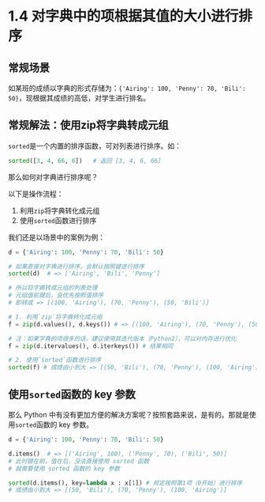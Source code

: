 # 1.4 对字典中的项根据其值的大小进行排序

## 常规场景

如某班的成绩以字典的形式存储为：`{'Airing': 100, 'Penny': 70, 'Bili': 50}`，现根据其成绩的高低，对学生进行排名。

## 常规解法：使用zip将字典转成元组

`sorted`是一个内置的排序函数，可对列表进行排序。如：

```Python
sorted([3, 4, 66, 6])   # 返回 [3, 4, 6, 66]
```

那么如何对字典进行排序呢？

以下是操作流程：

1. 利用`zip`将字典转化成元组
2. 使用`sorted`函数进行排序

我们还是以场景中的案例为例：

```Python
d = {'Airing': 100, 'Penny': 70, 'Bili': 50}

# 如果直接对字典进行排序，会默认按照键进行排序
sorted(d)  # => ['Airing', 'Bili', 'Penny']

# 所以将字典转成元组的列表处理
# 元组值前键后，会优先按照值排序
# 即转成 => [(100, 'Airing'), (70, 'Penny'), (50, 'Bili')]

# 1. 利用`zip`将字典转化成元组
f = zip(d.values(), d.keys()) # => [(100, 'Airing'), (70, 'Penny'), (50, 'Bili')]

# 注：如果字典的项很多的话，建议使用其迭代版本（Python2），可以对内存进行优化
f = zip(d.itervalues(), d.iterkeys()) # 结果相同

# 2. 使用`sorted`函数进行排序
sorted(f) # 成绩由小到大 => [(50, 'Bili'), (70, 'Penny'), (100, 'Airing')]

```

## 使用`sorted`函数的 key 参数

那么 Python 中有没有更加方便的解决方案呢？按照套路来说，是有的。那就是使用`sorted`函数的 key 参数。

```Python
d = {'Airing': 100, 'Penny': 70, 'Bili': 50}

d.items()  # => [('Airing', 100), ('Penny', 70), ('Bili', 50)]
# 此时键在前，值在后，没法直接使用 sorted 函数
# 就需要使用 sorted 函数的 key 参数

sorted(d.items(), key=lambda x : x[1]) # 规定按照第1项（0开始）进行排序
# 成绩由小到大 => [(50, 'Bili'), (70, 'Penny'), (100, 'Airing')]

```



